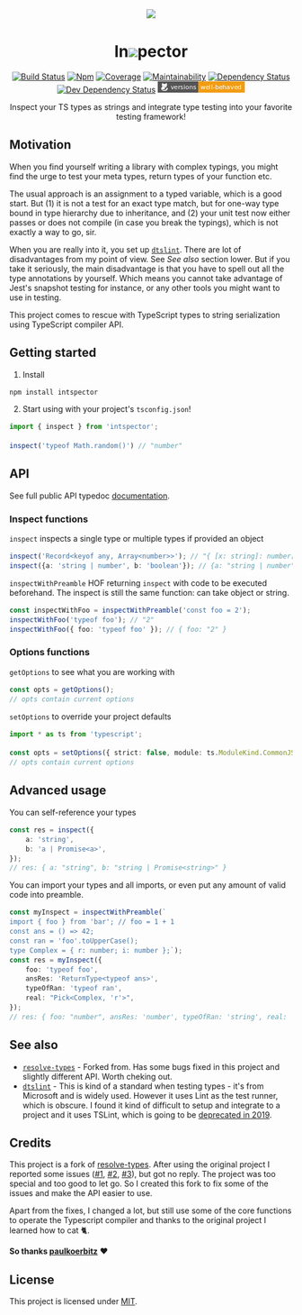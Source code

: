 <div align="center">

<img src="https://emojipedia-us.s3.dualstack.us-west-1.amazonaws.com/thumbs/120/google/146/sleuth-or-spy_1f575.png" />

<h1>In<img src="https://cdn-images-1.medium.com/max/1600/1*mn6bOs7s6Qbao15PMNRyOA.png" width=30 />pector</h1>


[![Build Status](https://img.shields.io/travis/com/grissius/intspector/master.svg?style=flat-square)](https://travis-ci.com/grissius/intspector)
[![Npm](https://img.shields.io/npm/v/intspector.svg?style=flat-square)](https://www.npmjs.com/package/intspector)
[![Coverage](https://img.shields.io/codeclimate/coverage/grissius/intspector.svg?style=flat-square)](https://codeclimate.com/github/grissius/intspector)
[![Maintainability](https://img.shields.io/codeclimate/maintainability/grissius/intspector.svg?style=flat-square)](https://codeclimate.com/github/grissius/intspector)
[![Dependency Status](https://img.shields.io/david/grissius/intspector.svg?style=flat-square)](https://david-dm.org/grissius/intspector)
[![Dev Dependency Status](https://img.shields.io/david/dev/grissius/intspector.svg?style=flat-square)](https://david-dm.org/grissius/intspector?type=dev)
[![vump](https://raw.githubusercontent.com/grissius/vump/master/asset/badge.png)](https://github.com/grissius/vump)


Inspect your TS types as strings and integrate type testing into your favorite testing framework!

</div>


## Motivation

When you find yourself writing a library with complex typings, you might find the urge to test your meta types, return types of your function etc.

The usual approach is an assignment to a typed variable, which is a good start. But (1) it is not a test for an exact type match, but for one-way type bound in type hierarchy due to inheritance, and (2) your unit test now either passes or does not compile (in case you break the typings), which is not exactly a way to go, sir.

When you are really into it, you set up [`dtslint`](https://github.com/Microsoft/dtslint). There are lot of disadvantages from my point of view. See _See also_ section lower. But if you take it seriously, the main disadvantage is that you have to spell out all the type annotations by yourself. Which means you cannot take advantage of Jest's snapshot testing for instance, or any other tools you might want to use in testing.

This project comes to rescue with TypeScript types to string serialization using TypeScript compiler API.

## Getting started
1. Install

```bash
npm install intspector
```

2. Start using with your project's `tsconfig.json`!

```typescript
import { inspect } from 'intspector';

inspect('typeof Math.random()') // "number"
```

## API

See full public API typedoc [documentation](https://grissius.github.io/intspector/).

### Inspect functions

`inspect` inspects a single type or multiple types if provided an object

```typescript
inspect('Record<keyof any, Array<number>>'); // "{ [x: string]: number[]; [x: number]: number[]; };"
inspect({a: 'string | number', b: 'boolean'}); // {a: "string | number", b: "boolean"}
```

`inspectWithPreamble` HOF returning `inspect` with code to be executed beforehand.
The inspect is still the same function: can take object or string.

```typescript
const inspectWithFoo = inspectWithPreamble('const foo = 2');
inspectWithFoo('typeof foo'); // "2"
inspectWithFoo({ foo: 'typeof foo' }); // { foo: "2" }
```

### Options functions

`getOptions` to see what you are working with

```typescript
const opts = getOptions();
// opts contain current options
```

`setOptions` to override your project defaults

```typescript
import * as ts from 'typescript';

const opts = setOptions({ strict: false, module: ts.ModuleKind.CommonJS });
// opts contain current options
```

## Advanced usage
You can self-reference your types
```typescript
const res = inspect({
    a: 'string',
    b: 'a | Promise<a>',
});
// res: { a: "string", b: "string | Promise<string>" }
```

You can import your types and all imports, or even put any amount of valid code into preamble.
```typescript
const myInspect = inspectWithPreamble(`
import { foo } from 'bar'; // foo = 1 + 1
const ans = () => 42;
const ran = 'foo'.toUpperCase();
type Complex = { r: number; i: number };`);
const res = myInspect({
    foo: 'typeof foo',
    ansRes: 'ReturnType<typeof ans>',
    typeOfRan: 'typeof ran',
    real: "Pick<Complex, 'r'>",
});
// res: { foo: "number", ansRes: 'number', typeOfRan: 'string', real: '{ r: number; }' }
```

## See also

- [`resolve-types`](https://github.com/paulkoerbitz/resolve-types) - Forked from. Has some bugs fixed in this project and slightly different API. Worth cheking out.
- [`dtslint`](https://github.com/Microsoft/dtslint) - This is kind of a standard when testing types - it's from Microsoft and is widely used. However it uses Lint as the test runner, which is obscure. I found it kind of difficult to setup and integrate to a project and it uses TSLint, which is going to be [deprecated in 2019](https://github.com/palantir/tslint/issues/4534).

## Credits

This project is a fork of [resolve-types](https://github.com/paulkoerbitz/resolve-types). After using the original project I reported some issues ([#1](https://github.com/paulkoerbitz/resolve-types/issues/1), [#2](https://github.com/paulkoerbitz/resolve-types/issues/2), [#3](https://github.com/paulkoerbitz/resolve-types/issues/3)), but got no reply. The project was too special and too good to let go. So I created this fork to fix some of the issues and make the API easier to use.

Apart from the fixes, I changed a lot, but still use some of the core functions to operate the Typescript compiler and thanks to the original project I learned how to cat :cat2:.

**So thanks [paulkoerbitz](https://github.com/paulkoerbitz)** :heart:


## License

This project is licensed under [MIT](./LICENSE).
